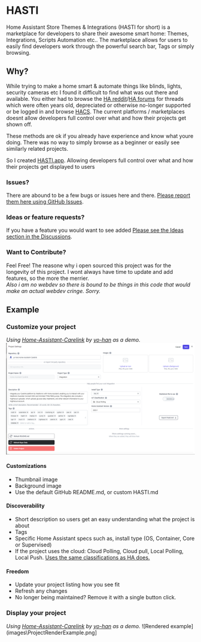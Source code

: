
# HASTI 

Home Assistant Store Themes & Integrations (HASTI for short) is a marketplace for developers to share their awesome smart home: Themes, Integrations, Scripts Automation etc..
The marketplace allows for users to easily find developers work through the powerful search bar, Tags or simply browsing.

## Why?
While trying to make a home smart & automate things like blinds, lights, security cameras etc I found it difficult to find what was out there and available. You either had to browse the [HA reddit](https://www.reddit.com/r/homeassistant/)/[HA forums](https://community.home-assistant.io/) for threads which were often years old, depreciated or otherwise no-longer supported or be logged in and browse [HACS](https://hacs.xyz/). The current platforms / marketplaces doesnt allow developers full control over what and how their projects get shown off.

These methods are ok if you already have experience and know what youre doing. There was no way to simply browse as a beginner or easily see similarly related projects. 

So I created [HASTI.app](https://hasti.app/). Allowing developers full control over what and how their projects get displayed to users



### Issues?
There are abound to be a few bugs or issues here and there. [Please report them here using GitHub Issues](https://github.com/JamesWRC/hasti/issues).

### Ideas or feature requests?
If you have a feature you would want to see added [Please see the Ideas section in the Discussions](https://github.com/JamesWRC/hasti/issues).

### Want to Contribute?
Feel Free! The reasone why i open sourced this project was for the longevity of this project. I wont always have time to update and add features, so the more the merrier. <br/>
*Also i am no webdev so there is bound to be things in this code that would make an actual webdev cringe. Sorry.*



## Example
### Customize your project
*Using [Home-Assistant-Carelink](https://github.com/yo-han/Home-Assistant-Carelink) by [yo-han](https://github.com/yo-han) as a demo.*
![Project setting example](images\ProjectSettingsExample.png)

#### Customizations
- Thumbnail image
- Background image
- Use the default GitHub README.md, or custom HASTI.md

#### Discoverability
- Short description so users get an easy understanding what the project is about
- Tags
- Specific Home Assistant specs such as, install type (OS, Container, Core or Supervised)
- If the project uses the cloud: Cloud Polling, Cloud pull, Local Polling, Local Push. [Uses the same classifications as HA does.](https://www.home-assistant.io/blog/2016/02/12/classifying-the-internet-of-things/)

#### Freedom
- Update your project listing how you see fit
- Refresh any changes 
- No longer being maintained? Remove it with a single button click.

### Display your project
*Using [Home-Assistant-Carelink](https://github.com/yo-han/Home-Assistant-Carelink) by [yo-han](https://github.com/yo-han) as a demo.*
![Rendered example](images\ProjectRenderExample.png]
